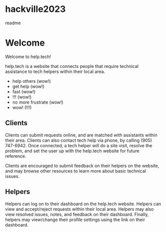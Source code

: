 # hackville2023

readme

# Welcome

Welcome to help.tech!

help.tech is a website that connects people that require technical assistance to tech helpers within their local area.

* help others (wow!)
* get help (wow!)
* fast (wow!)
* !!! (wow!)
* no more frustrate (wow!)
* wow! (!!!)

## Clients

Clients can submit requests online, and are matched with assistants within their area. Clients can also contact tech help via phone, by calling (905)
747-6942. Once connected, a tech helper will do a site visit, resolve the problem, and set the user up with the help.tech website for future reference. 

Clients are encouraged to submit feedback on their helpers on the website, and may browse other resources to learn more about basic technical issues. 

## Helpers

Helpers can log on to their dashboard on the help.tech website. Helpers can view and accept/reject requests within their local area. Helpers may also view resolved issues, notes, and feedback on their dashboard. Finally, helpers may view/change their profile settings using the link on their dashboard. 